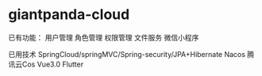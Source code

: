# giantpanda-cloud
已有功能：
用户管理
角色管理
权限管理
文件服务
微信小程序

已用技术
SpringCloud/springMVC/Spring-security/JPA+Hibernate
Nacos
腾讯云Cos
Vue3.0
Flutter

